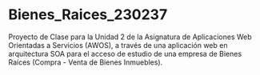 # Bienes_Raices_230237
Proyecto de Clase para la Unidad 2 de la Asignatura de Aplicaciones Web Orientadas a Servicios (AWOS), a través de una aplicación web en arquitectura SOA para el acceso de estudio de una empresa de Bienes Raíces (Compra - Venta de Bienes Inmuebles).
